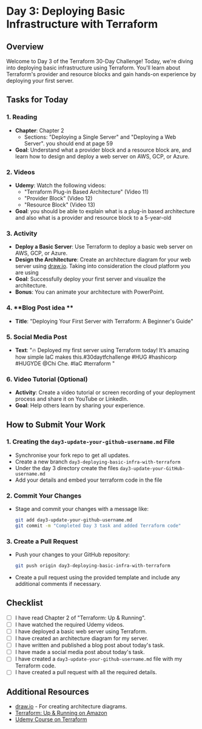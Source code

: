 # Day 3: Deploying Basic Infrastructure with Terraform

## Overview

Welcome to Day 3 of the Terraform 30-Day Challenge! Today, we're diving into deploying basic infrastructure using Terraform. You'll learn about Terraform's provider and resource blocks and gain hands-on experience by deploying your first server.

## Tasks for Today

### 1. **Reading**
   - **Chapter**: Chapter 2 
     - Sections: "Deploying a Single Server" and "Deploying a Web Server". you should end at page 59
   - **Goal**: Understand what a provider block and a resource block are, and learn how to design and deploy a web server on AWS, GCP, or Azure.

### 2. **Videos**
   - **Udemy**: Watch the following videos:
     - "Terraform Plug-in Based Architecture" (Video 11)
     - "Provider Block" (Video 12)
     - "Resource Block" (Video 13)
   - **Goal**: you should be able to explain what is a plug-in based architecture and also what is a provider and resource block to a 5-year-old 

### 3. **Activity**
   - **Deploy a Basic Server**: Use Terraform to deploy a basic web server on AWS, GCP, or Azure. 
   - **Design the Architecture**: Create an architecture diagram for your web server using [draw.io](https://www.draw.io/). Taking into consideration the cloud platform you are using 
   - **Goal**: Successfully deploy your first server and visualize the architecture.
   - **Bonus**: You can animate your architecture with PowerPoint.

### 4. **Blog Post idea **
   - **Title**: "Deploying Your First Server with Terraform: A Beginner's Guide"

### 5. **Social Media Post**
   - **Text**: "🔥 Deployed my first server using Terraform today! It’s amazing how simple IaC makes this.#30daytfchallenge #HUG #hashicorp #HUGYDE @Chi Che. #IaC #terraform
"

### 6. **Video Tutorial (Optional)**
   - **Activity**: Create a video tutorial or screen recording of your deployment process and share it on YouTube or LinkedIn.
   - **Goal**: Help others learn by sharing your experience.

## How to Submit Your Work

### 1. **Creating the `day3-update-your-github-username.md` File**
   - Synchronise your fork repo to get all updates.
   - Create a new branch  `day3-deploying-basic-infra-with-terraform`
   - Under the day 3 directory create the files `day3-update-your-GitHub-username.md`
   - Add your details and embed your terraform code in the file

### 2. **Commit Your Changes**
   - Stage and commit your changes with a message like:
     ```bash
     git add day3-update-your-github-username.md
     git commit -m "Completed Day 3 task and added Terraform code"
     ```

### 3. **Create a Pull Request**
   - Push your changes to your GitHub repository:
     ```bash
     git push origin day3-deploying-basic-infra-with-terraform
     ```
   - Create a pull request using the provided template and include any additional comments if necessary.

## Checklist

- [ ] I have read Chapter 2 of "Terraform: Up & Running".
- [ ] I have watched the required Udemy videos.
- [ ] I have deployed a basic web server using Terraform.
- [ ] I have created an architecture diagram for my server.
- [ ] I have written and published a blog post about today's task.
- [ ] I have made a social media post about today's task.
- [ ] I have created a `day3-update-your-github-username.md` file with my Terraform code.
- [ ] I have created a pull request with all the required details.

## Additional Resources

- [draw.io](https://www.draw.io/) - For creating architecture diagrams.
- [Terraform: Up & Running on Amazon](https://www.amazon.com/Terraform-Running-Infrastructure-Configuration-Management/dp/1492046906)
- [Udemy Course on Terraform](https://www.udemy.com/course/terraform/)
